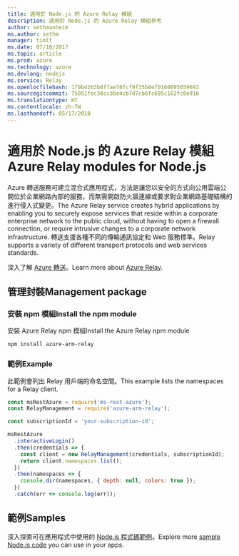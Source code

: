 ```yaml
---
title: 適用於 Node.js 的 Azure Relay 模組
description: 適用於 Node.js 的 Azure Relay 模組參考
author: sethmanheim
ms.author: sethm
manager: timlt
ms.date: 07/18/2017
ms.topic: article
ms.prod: azure
ms.technology: azure
ms.devlang: nodejs
ms.service: Relay
ms.openlocfilehash: 1f9b4263b8ffae78fcf9f35b8ef0160095059693
ms.sourcegitcommit: 75051fec38cc3be4cb7d7cb6fc695c162fc0e91b
ms.translationtype: HT
ms.contentlocale: zh-TW
ms.lasthandoff: 05/17/2018
---
```

# <a name="azure-relay-modules-for-nodejs"></a><span data-ttu-id="8433b-103">適用於 Node.js 的 Azure Relay 模組</span><span class="sxs-lookup"><span data-stu-id="8433b-103">Azure Relay modules for Node.js</span></span>

<span data-ttu-id="8433b-104">Azure 轉送服務可建立混合式應用程式，方法是讓您以安全的方式向公用雲端公開位於企業網路內部的服務，而無需開啟防火牆連線或要求對企業網路基礎結構的進行侵入式變更。</span><span class="sxs-lookup"><span data-stu-id="8433b-104">The Azure Relay service creates hybrid applications by enabling you to securely expose services that reside within a corporate enterprise network to the public cloud, without having to open a firewall connection, or require intrusive changes to a corporate network infrastructure.</span></span> <span data-ttu-id="8433b-105">轉送支援各種不同的傳輸通訊協定和 Web 服務標準。</span><span class="sxs-lookup"><span data-stu-id="8433b-105">Relay supports a variety of different transport protocols and web services standards.</span></span>

<span data-ttu-id="8433b-106">深入了解 [Azure 轉送](https://docs.microsoft.com/azure/service-bus-relay/relay-what-is-it)。</span><span class="sxs-lookup"><span data-stu-id="8433b-106">Learn more about [Azure Relay](https://docs.microsoft.com/azure/service-bus-relay/relay-what-is-it).</span></span>

## <a name="management-package"></a><span data-ttu-id="8433b-107">管理封裝</span><span class="sxs-lookup"><span data-stu-id="8433b-107">Management package</span></span>

### <a name="install-the-npm-module"></a><span data-ttu-id="8433b-108">安裝 npm 模組</span><span class="sxs-lookup"><span data-stu-id="8433b-108">Install the npm module</span></span>

<span data-ttu-id="8433b-109">安裝 Azure Relay npm 模組</span><span class="sxs-lookup"><span data-stu-id="8433b-109">Install the Azure Relay npm module</span></span>

```bash
npm install azure-arm-relay
```

### <a name="example"></a><span data-ttu-id="8433b-110">範例</span><span class="sxs-lookup"><span data-stu-id="8433b-110">Example</span></span>

<span data-ttu-id="8433b-111">此範例會列出 Relay 用戶端的命名空間。</span><span class="sxs-lookup"><span data-stu-id="8433b-111">This example lists the namespaces for a Relay client.</span></span>

```javascript
const msRestAzure = require('ms-rest-azure');
const RelayManagement = require('azure-arm-relay');

const subscriptionId = 'your-subscription-id';

msRestAzure
  .interactiveLogin()
  .then(credentials => {
    const client = new RelayManagement(credentials, subscriptionId);
    return client.namespaces.list();
  })
  .then(namespaces => {
    console.dir(namespaces, { depth: null, colors: true });
  })
  .catch(err => console.log(err));
```

## <a name="samples"></a><span data-ttu-id="8433b-112">範例</span><span class="sxs-lookup"><span data-stu-id="8433b-112">Samples</span></span>

<span data-ttu-id="8433b-113">深入探索可在應用程式中使用的 [Node.js 程式碼範例](https://azure.microsoft.com/resources/samples/?platform=nodejs)。</span><span class="sxs-lookup"><span data-stu-id="8433b-113">Explore more [sample Node.js code](https://azure.microsoft.com/resources/samples/?platform=nodejs) you can use in your apps.</span></span>
